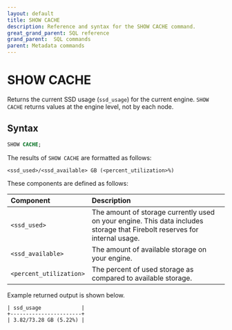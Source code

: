 ```yaml
---
layout: default
title: SHOW CACHE
description: Reference and syntax for the SHOW CACHE command.
great_grand_parent: SQL reference
grand_parent:  SQL commands
parent: Metadata commands
---
```

# SHOW CACHE

Returns the current SSD usage (`ssd_usage`) for the current engine. `SHOW CACHE` returns values at the engine level, not by each node.

## Syntax

```sql
SHOW CACHE;
```

The results of `SHOW CACHE` are formatted as follows:

`<ssd_used>/<ssd_available> GB (<percent_utilization>%)`

These components are defined as follows:

| Component               | Description                                                                                                                |
| :----------------------- | :-------------------------------------------------------------------------------------------------------------------------- |
| `<ssd_used>`            | The amount of storage currently used on your engine. This data includes storage that Firebolt reserves for internal usage. |
| `<ssd_available>`    | The amount of available storage on your engine.                                                                            |
| `<percent_utilization>` | The percent of used storage as compared to available storage.                                                              |

Example returned output is shown below.

```
| ssd_usage             |
+-----------------------+
| 3.82/73.28 GB (5.22%) |
```

